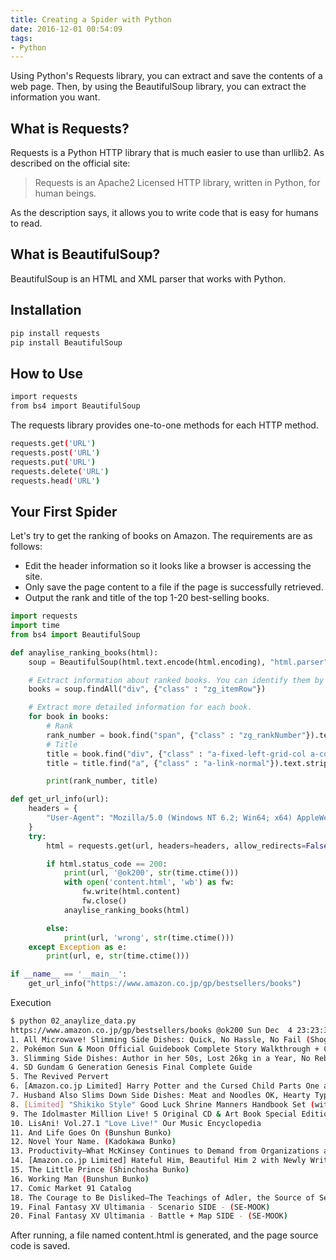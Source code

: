 ```yaml
---
title: Creating a Spider with Python
date: 2016-12-01 00:54:09
tags: 
- Python
---
```


Using Python's Requests library, you can extract and save the contents of a web page.
Then, by using the BeautifulSoup library, you can extract the information you want.

## What is Requests?

Requests is a Python HTTP library that is much easier to use than urllib2.
As described on the official site:
>Requests is an Apache2 Licensed HTTP library, written in Python, for human beings.

As the description says, it allows you to write code that is easy for humans to read.

## What is BeautifulSoup?

BeautifulSoup is an HTML and XML parser that works with Python.

## Installation

```sh
pip install requests
pip install BeautifulSoup
```

## How to Use

```sh
import requests
from bs4 import BeautifulSoup
```

The requests library provides one-to-one methods for each HTTP method.

```sh
requests.get('URL')
requests.post('URL')
requests.put('URL')
requests.delete('URL')
requests.head('URL')
```

## Your First Spider

Let's try to get the ranking of books on Amazon. The requirements are as follows:

* Edit the header information so it looks like a browser is accessing the site.
* Only save the page content to a file if the page is successfully retrieved.
* Output the rank and title of the top 1-20 best-selling books.

```python
import requests
import time
from bs4 import BeautifulSoup

def anaylise_ranking_books(html):
    soup = BeautifulSoup(html.text.encode(html.encoding), "html.parser")

    # Extract information about ranked books. You can identify them by the class 'zg_itemRow' in div tags.
    books = soup.findAll("div", {"class" : "zg_itemRow"})

    # Extract more detailed information for each book.
    for book in books:
        # Rank
        rank_number = book.find("span", {"class" : "zg_rankNumber"}).text.strip()
        # Title
        title = book.find("div", {"class" : "a-fixed-left-grid-col a-col-right"})
        title = title.find("a", {"class" : "a-link-normal"}).text.strip()

        print(rank_number, title)

def get_url_info(url):
    headers = {
        "User-Agent": "Mozilla/5.0 (Windows NT 6.2; Win64; x64) AppleWebKit/537.36 (KHTML, like Gecko) Chrome/49.0.2623.87 Safari/537.36"
    }
    try:
        html = requests.get(url, headers=headers, allow_redirects=False, timeout=3)

        if html.status_code == 200:
            print(url, '@ok200', str(time.ctime()))
            with open('content.html', 'wb') as fw:
                fw.write(html.content)
                fw.close()
            anaylise_ranking_books(html)

        else:
            print(url, 'wrong', str(time.ctime()))
    except Exception as e:
        print(url, e, str(time.ctime()))

if __name__ == '__main__':
    get_url_info("https://www.amazon.co.jp/gp/bestsellers/books")
```

Execution

```bash
$ python 02_anaylize_data.py
https://www.amazon.co.jp/gp/bestsellers/books @ok200 Sun Dec  4 23:23:34 2016
1. All Microwave! Slimming Side Dishes: Quick, No Hassle, No Fail (Shogakukan Practical Series LADY BIRD)
2. Pokémon Sun & Moon Official Guidebook Complete Story Walkthrough + Complete Alola Pokédex
3. Slimming Side Dishes: Author in her 50s, Lost 26kg in a Year, No Rebound! (Shogakukan Practical Series LADY BIRD)
4. SD Gundam G Generation Genesis Final Complete Guide
5. The Revived Pervert
6. [Amazon.co.jp Limited] Harry Potter and the Cursed Child Parts One and Two Special Rehearsal Edition with Hogwarts MAP
7. Husband Also Slims Down Side Dishes: Meat and Noodles OK, Hearty Types (LADY BIRD Shogakukan Practical Series)
8. [Limited] "Shikiko Style" Good Luck Shrine Manners Handbook Set (with Fortune Omikuji Book)
9. The Idolmaster Million Live! 5 Original CD & Art Book Special Edition (Special Item)
10. LisAni! Vol.27.1 "Love Live!" Our Music Encyclopedia
11. And Life Goes On (Bunshun Bunko)
12. Novel Your Name. (Kadokawa Bunko)
13. Productivity—What McKinsey Continues to Demand from Organizations and Talent
14. [Amazon.co.jp Limited] Hateful Him, Beautiful Him 2 with Newly Written Short Story (Chara Bunko)
15. The Little Prince (Shinchosha Bunko)
16. Working Man (Bunshun Bunko)
17. Comic Market 91 Catalog
18. The Courage to Be Disliked—The Teachings of Adler, the Source of Self-Help
19. Final Fantasy XV Ultimania - Scenario SIDE - (SE-MOOK)
20. Final Fantasy XV Ultimania - Battle + Map SIDE - (SE-MOOK)
```

After running, a file named content.html is generated, and the page source code is saved.
